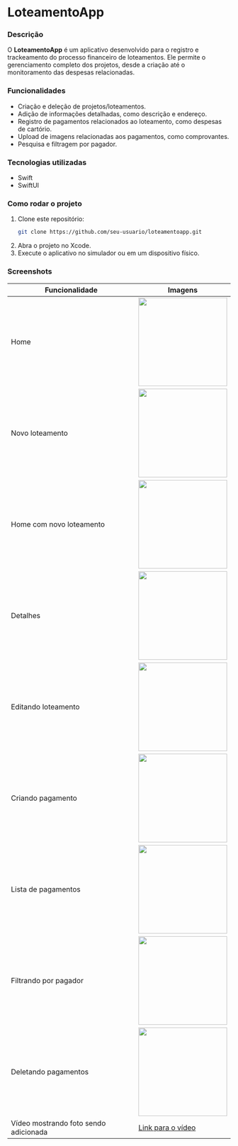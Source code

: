 # LoteamentoApp

### Descrição
O **LoteamentoApp** é um aplicativo desenvolvido para o registro e trackeamento do processo financeiro de loteamentos. Ele permite o gerenciamento completo dos projetos, desde a criação até o monitoramento das despesas relacionadas.

### Funcionalidades
- Criação e deleção de projetos/loteamentos.
- Adição de informações detalhadas, como descrição e endereço.
- Registro de pagamentos relacionados ao loteamento, como despesas de cartório.
- Upload de imagens relacionadas aos pagamentos, como comprovantes.
- Pesquisa e filtragem por pagador.

### Tecnologias utilizadas
- Swift
- SwiftUI

### Como rodar o projeto
1. Clone este repositório:
   ```bash
   git clone https://github.com/seu-usuario/loteamentoapp.git
2. Abra o projeto no Xcode.
3. Execute o aplicativo no simulador ou em um dispositivo físico.

### Screenshots

| Funcionalidade        | Imagens                                                                                      |
| --------------------- | -------------------------------------------------------------------------------------------- |
| Home         | <img src="https://github.com/user-attachments/assets/540017d9-8cab-44c2-bfa4-190ad00830f9" width="200"> |
| Novo loteamento         | <img src="https://github.com/user-attachments/assets/26003f33-fb9d-4270-bf1c-5a731b75de50" width="200"> |
| Home com novo loteamento        | <img src="https://github.com/user-attachments/assets/a8727f3b-0544-4009-b593-dc8f0629b46f" width="200"> |
| Detalhes            | <img src="https://github.com/user-attachments/assets/f23c72c2-9759-452e-bac3-e19166a348d3" width="200"> |
| Editando loteamento          | <img src="https://github.com/user-attachments/assets/e5605482-0254-4b85-b35d-e16c00c551cc" width="200"> |
| Criando pagamento         | <img src="https://github.com/user-attachments/assets/97a76e18-e6f6-45b7-9866-62e65389686f" width="200"> |
| Lista de pagamentos        | <img src="https://github.com/user-attachments/assets/238d8396-21db-4dab-a612-833158dedd29" width="200"> |
| Filtrando por pagador       | <img src="https://github.com/user-attachments/assets/3961ad94-a9b6-4dfc-979d-b27ae2de8326" width="200"> |
| Deletando pagamentos   | <img src="https://github.com/user-attachments/assets/d1ec5ae0-3a16-43bb-bdca-ec5d99914961" width="200"> |
| Vídeo mostrando foto sendo adicionada              | [Link para o vídeo](https://github.com/user-attachments/assets/26cd4942-4139-48d4-a5bf-bd33d25647bc)   |
